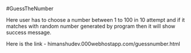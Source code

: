 #GuessTheNumber

Here user has to choose a number between 1 to 100 in 10 attempt and if it matches with random number generated by program then it will show success message.

Here is the link -  himanshudev.000webhostapp.com/guessnumber.html
